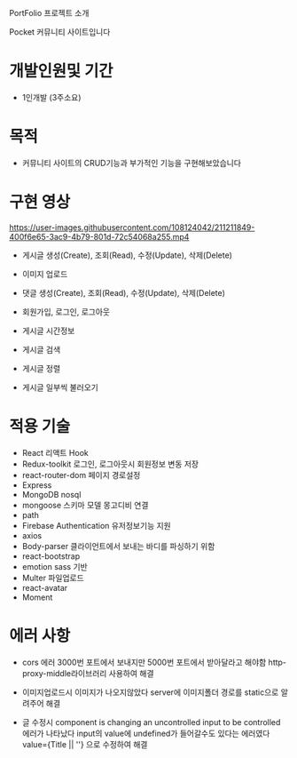 PortFolio 프로젝트 소개

Pocket 커뮤니티 사이트입니다

# 개발인원및 기간

- 1인개발 (3주소요)

# 목적

- 커뮤니티 사이트의 CRUD기능과 부가적인 기능을 구현해보았습니다

# 구현 영상

https://user-images.githubusercontent.com/108124042/211211849-400f6e65-3ac9-4b79-801d-72c54068a255.mp4

- 게시글 생성(Create), 조회(Read), 수정(Update), 삭제(Delete)

- 이미지 업로드

- 댓글 생성(Create), 조회(Read), 수정(Update), 삭제(Delete)

- 회원가입, 로그인, 로그아웃 
- 게시글 시간정보
- 게시글 검색
- 게시글 정렬
- 게시글 일부씩 불러오기


# 적용 기술

- React 리액트 Hook
- Redux-toolkit 로그인, 로그아웃시 회원정보 변동 저장
- react-router-dom 페이지 경로설정
- Express 
- MongoDB nosql
- mongoose 스키마 모델 몽고디비 연결
- path
- Firebase Authentication 유저정보기능 지원
- axios
- Body-parser 클라이언트에서 보내는 바디를 파싱하기 위함
- react-bootstrap
- emotion sass 기반
- Multer 파일업로드
- react-avatar
- Moment


# 에러 사항

- cors 에러
3000번 포트에서 보내지만 5000번 포트에서 받아달라고 해야함
http-proxy-middle라이브러리 사용하여 해결

- 이미지업로드시 이미지가 나오지않았다
server에 이미지폴더 경로를 static으로 알려주어 해결

- 글 수정시 
component is changing an uncontrolled input to be controlled 에러가 나타났다
input의 value에 undefined가 들어갈수도 있다는 에러였다
value={Title || ''} 으로 수정하여 해결

